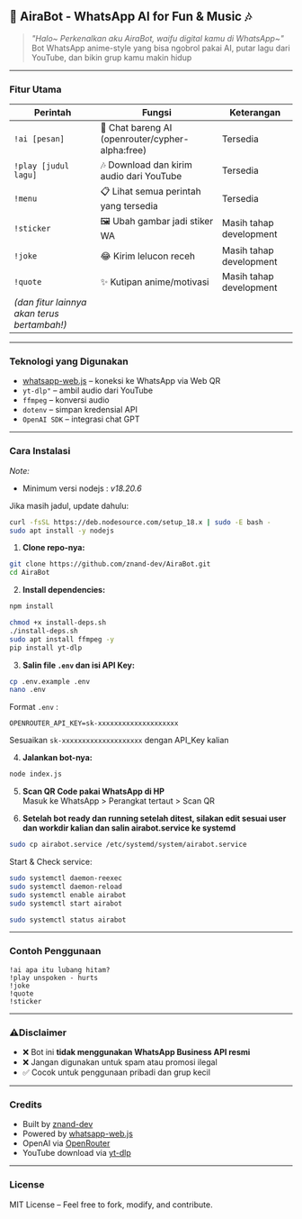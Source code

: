 
## 💫 AiraBot - WhatsApp AI for Fun & Music 🎶

>  *"Halo~ Perkenalkan aku AiraBot, waifu digital kamu di WhatsApp~"*  
> Bot WhatsApp anime-style yang bisa ngobrol pakai AI, putar lagu dari YouTube, dan bikin grup kamu makin hidup

---

### Fitur Utama

| Perintah | Fungsi | Keterangan |
|----------|--------|------------|
| `!ai [pesan]` | 💬 Chat bareng AI (openrouter/cypher-alpha:free)  | Tersedia |
| `!play [judul lagu]` | 🎶 Download dan kirim audio dari YouTube  | Tersedia |
| `!menu` | 📋 Lihat semua perintah yang tersedia  | Tersedia |
| `!sticker` | 🖼️ Ubah gambar jadi stiker WA  | Masih tahap development |
| `!joke` | 😂 Kirim lelucon receh  | Masih tahap development |
| `!quote` | ✨ Kutipan anime/motivasi  | Masih tahap development |
| *(dan fitur lainnya akan terus bertambah!)* | 

---

### Teknologi yang Digunakan

- [whatsapp-web.js](https://github.com/pedroslopez/whatsapp-web.js) – koneksi ke WhatsApp via Web QR
- `yt-dlp"` – ambil audio dari YouTube
- `ffmpeg` – konversi audio
- `dotenv` – simpan kredensial API
- `OpenAI SDK` – integrasi chat GPT

---

### Cara Instalasi

*Note:*
- Minimum versi nodejs : *v18.20.6*

Jika masih jadul, update dahulu:
```bash
curl -fsSL https://deb.nodesource.com/setup_18.x | sudo -E bash -
sudo apt install -y nodejs
```

1. **Clone repo-nya:**

```bash
git clone https://github.com/znand-dev/AiraBot.git
cd AiraBot
```

2. **Install dependencies:**

```bash
npm install
```

```bash
chmod +x install-deps.sh
./install-deps.sh
sudo apt install ffmpeg -y
pip install yt-dlp
```

3. **Salin file `.env` dan isi API Key:**

```bash
cp .env.example .env
nano .env
```

Format `.env` :
```
OPENROUTER_API_KEY=sk-xxxxxxxxxxxxxxxxxxxx
```

Sesuaikan `sk-xxxxxxxxxxxxxxxxxxxx` dengan API_Key kalian

4. **Jalankan bot-nya:**

```bash
node index.js
```

5. **Scan QR Code pakai WhatsApp di HP**  
Masuk ke WhatsApp > Perangkat tertaut > Scan QR

6. **Setelah bot ready dan running setelah ditest, silakan edit sesuai user dan workdir kalian dan salin airabot.service ke systemd**
```bash
sudo cp airabot.service /etc/systemd/system/airabot.service
```

Start & Check service:
```bash
sudo systemctl daemon-reexec
sudo systemctl daemon-reload
sudo systemctl enable airabot
sudo systemctl start airabot
```

```bash
sudo systemctl status airabot
```

---

### Contoh Penggunaan

```
!ai apa itu lubang hitam?
!play unspoken - hurts
!joke
!quote
!sticker
```

---

### ⚠Disclaimer

- ❌ Bot ini **tidak menggunakan WhatsApp Business API resmi**  
- ❌ Jangan digunakan untuk spam atau promosi ilegal
- ✅ Cocok untuk penggunaan pribadi dan grup kecil

---
### Credits

- Built by [znand-dev](https://github.com/znand-dev)
- Powered by [whatsapp-web.js](https://github.com/pedroslopez/whatsapp-web.js)
- OpenAI via [OpenRouter](https://openrouter.ai)
- YouTube download via [yt-dlp](https://github.com/yt-dlp/yt-dlp)

---

### License

MIT License – Feel free to fork, modify, and contribute.

